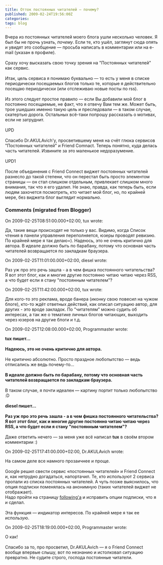 ```yaml
---
title: Отток постоянных читателей — почему?
published: 2009-02-24T19:56:00Z
categories: 
tags: blog
---
```


Вчера из постоянных читателей моего блога ушли несколько человек. Я был бы не прочь узнать, <i>почему</i>. Если те, кто ушёл, заглянут сюда опять и увидят это сообщение — просьба написать в комментарии или на e-mail (указан в профиле).<br /><a name='more'></a><br />Сразу хочу высказать свою точку зрения на "Постоянных читателей" как сервис.<br /><br />Итак, цель сервиса я понимаю буквально — то есть у меня в списке периодически посещаемых блогов только те, которые я действительно посещаю периодически (или отслеживаю новые посты по rss).<br /><br />Из этого следует простое правило — если Вы добавили мой блог в постоянно посещаемые, не факт, что я отвечу Вам тем же. Может быть, трое ушедших именно такую цель и преследовали — в таком случае, скатертью дорога. Остальных всё-таки попрошу рассказать о мотивах, если не затруднит.<br /><br />UPD<br /><br />Спасибо Dr.AKULAvich'у, просветившему меня на счёт глюка сервисов "Постоянных читателей" и Friend Comnact. Теперь понятно, куда делась часть читателей. Извините за это маленькое недоразумение.<br /><br />UPD1<br /><br />После объединения с Friend Connect виджет постоянных читателей разнесло до такой степени, что он перестал быть просто элементом страницы — он стал слишком отдельным, привлекает слишком много внимания, так что я его удалил. Не знаю, правда, как теперь быть, если людям захочется посмотреть, кто читает мой блог, но, по крайней мере, без виджета блог выглядит нормально.

<h3 id='hakyll-convert-comments-title'>Comments (migrated from Blogger)</h3>
<div class='hakyll-convert-comment'>
<p class='hakyll-convert-comment-date'>On 2009-02-25T08:51:00.000+02:00, tux wrote:</p>
<p class='hakyll-convert-comment-body'>
Да, такие вещи происходят не только у вас. Видимо, когда Список чтения в панели управления переполняется, юзеры проводят ревизию. По крайней мере я так делаю=). Надеюсь, это не очень критично для автора. В идеале должно быть по барабану, потому что основная часть читателей возвращается по закладкам браузера.
</p>
</div>

<div class='hakyll-convert-comment'>
<p class='hakyll-convert-comment-date'>On 2009-02-25T11:01:00.000+02:00, diesel wrote:</p>
<p class='hakyll-convert-comment-body'>
Раз уж про это речь зашла - а в чем фишка постоянного читательства? Я вот этот блог, как и многие другие постоянно читаю читаю через RSS, а что будет если я стану "постоянным читателем"?
</p>
</div>

<div class='hakyll-convert-comment'>
<p class='hakyll-convert-comment-date'>On 2009-02-25T11:42:00.000+02:00, tux wrote:</p>
<p class='hakyll-convert-comment-body'>
Для кого-то это реклама, вроде банера (иконку свою повесил на чужом блоге), кто-то ждёт ответных действий, как описал ситуацию автор, для других - это вроде закладок. По "читателям" можно судить об интересах, а так же о тематике личных блогов читающих, выходить через юзеров на другие блоги и т.д.
</p>
</div>

<div class='hakyll-convert-comment'>
<p class='hakyll-convert-comment-date'>On 2009-02-25T12:08:00.000+02:00, Programmaster wrote:</p>
<p class='hakyll-convert-comment-body'>
<B>tux пишет...</B><BR/><BR/><B>Надеюсь, это не очень критично для автора.</B><BR/><BR/>Не критично абсолютно. Просто праздное любопытство — ведь отписались же ведь почему-то...<BR/><BR/><B>В идеале должно быть по барабану, потому что основная часть читателей возвращается по закладкам браузера.</B><BR/><BR/>В таком случае, я почти идеален — картину портит только любопытство :D<BR/><BR/><B>diesel пишет...</B><BR/><BR/><B>Раз уж про это речь зашла - а в чем фишка постоянного читательства? Я вот этот блог, как и многие другие постоянно читаю читаю через RSS, а что будет если я стану "постоянным читателем"?</B><BR/><BR/>Даже ответить нечего — за меня уже всё написал <B>tux</B> в своём втором комментарии :)
</p>
</div>

<div class='hakyll-convert-comment'>
<p class='hakyll-convert-comment-date'>On 2009-02-25T17:41:00.000+02:00, Dr.AKULAvich wrote:</p>
<p class='hakyll-convert-comment-body'>
На самом деле все намного прозаичнее и проще. <BR/><BR/>Google решил свести сервис «постоянных читателей» и Friend Connect и, как нетрудно догадаться, напортачил. Те, кто используют 2 сервиса пропали из списка постоянных читателей. А чуть позже выяснилось, что опция подписки поменялась на анонимную (таких читателей виджет не отображает).<BR/>Надо пройти на страницу <A HREF="http://www.blogger.com/manage-blogs-following.g" REL="nofollow">following'а</A> и исправить опции подписки, что я и сделал.<BR/><BR/>Эта функция — индикатор интересов. По крайней мере я так ее использую.
</p>
</div>

<div class='hakyll-convert-comment'>
<p class='hakyll-convert-comment-date'>On 2009-02-25T18:19:00.000+02:00, Programmaster wrote:</p>
<p class='hakyll-convert-comment-body'>
О как!<BR/><BR/>Спасибо за то, про просветил, Dr.AKULAvich — я о Friend Connect вообще впервые слышу, вот по незнанию и истолковал ситуацию превратно. Не судите строго, господа постоянные читатели.
</p>
</div>



